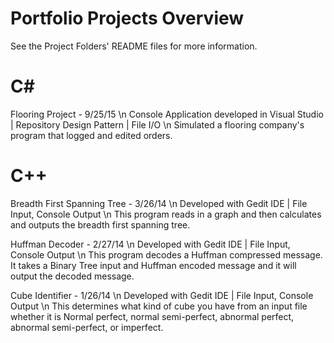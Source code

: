 # Portfolio Projects Overview
See the Project Folders' README files for more information.

# C\#
Flooring Project - 9/25/15 \n
Console Application developed in Visual Studio | Repository Design Pattern | File I/O \n
Simulated a flooring company's program that logged and edited orders. 

# C++
Breadth First Spanning Tree - 3/26/14 \n
Developed with Gedit IDE | File Input, Console Output \n
This program reads in a graph and then calculates and outputs the breadth first spanning tree.

Huffman Decoder - 2/27/14 \n
Developed with Gedit IDE | File Input, Console Output \n
This program decodes a Huffman compressed message. It takes a Binary Tree input and Huffman encoded message and it will output the decoded message.

Cube Identifier - 1/26/14 \n
Developed with Gedit IDE | File Input, Console Output \n
This determines what kind of cube you have from an input file whether it is Normal perfect, normal semi-perfect, abnormal perfect, abnormal semi-perfect, or imperfect.